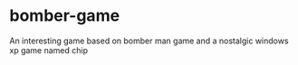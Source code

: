 # bomber-game
An interesting game based on bomber man game and a nostalgic windows xp game named chip
